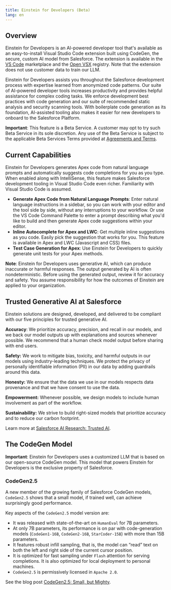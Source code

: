 ```yaml
---
title: Einstein for Developers (Beta)
lang: en
---
```


## Overview

Einstein for Developers is an AI-powered developer tool that's available as an easy-to-install Visual Studio Code extension built using CodeGen, the secure, custom AI model from Salesforce. The extension is available in the [VS Code](https://marketplace.visualstudio.com/vscode) marketplace and the [Open VSX](https://open-vsx.org/) registry. Note that the extension does not use customer data to train our LLM.

Einstein for Developers assists you throughout the Salesforce development process with expertise learned from anonymized code patterns. Our suite of AI-powered developer tools increases productivity and provides helpful assistance for complex coding tasks. We enforce development best practices with code generation and our suite of recommended static analysis and security scanning tools. With boilerplate code generation as its foundation, AI-assisted tooling also makes it easier for new developers to onboard to the Salesforce Platform.

**Important**: This feature is a Beta Service. A customer may opt to try such Beta Service in its sole discretion. Any use of the Beta Service is subject to the applicable Beta Services Terms provided at [Agreements and Terms](https://www.salesforce.com/company/legal/agreements/).

## Current Capabilities

Einstein for Developers generates Apex code from natural language prompts and automatically suggests code completions for you as you type. When enabled along with IntelliSense, this feature makes Salesforce development tooling in Visual Studio Code even richer. Familiarity with Visual Studio Code is assumed.

- **Generate Apex Code from Natural Language Prompts**: Enter natural language instructions in a sidebar, so you can work with your editor and the tool side by side, without any interruptions to your workflow. Or use the VS Code Command Palette to enter a prompt describing what you'd like to build and then generate Apex code suggestions within your editor.
- **Inline Autocomplete for Apex and LWC**: Get multiple inline suggestions as you code. Easily pick the suggestion that works for you. This feature is available in Apex and LWC (Javascript  and CSS) files.
- **Test Case Generation for Apex**: Use Einstein for Developers to quickly generate unit tests for your Apex methods.

**Note**: Einstein for Developers uses generative AI, which can produce inaccurate or harmful responses. The output generated by AI is often nondeterministic. Before using the generated output, review it for accuracy and safety. You assume responsibility for how the outcomes of Einstein are applied to your organization.

## Trusted Generative AI at Salesforce

Einstein solutions are designed, developed, and delivered to be compliant with our five principles for trusted generative AI.

**Accuracy**: We prioritize accuracy, precision, and recall in our models, and we back our model outputs up with explanations and sources whenever possible. We recommend that a human check model output before sharing with end users.

**Safety:** We work to mitigate bias, toxicity, and harmful outputs in our models using industry-leading techniques. We protect the privacy of personally identifiable information (PII) in our data by adding guardrails around this data.

**Honesty:** We ensure that the data we use in our models respects data provenance and that we have consent to use the data.

**Empowerment:** Whenever possible, we design models to include human involvement as part of the workflow.

**Sustainability:** We strive to build right-sized models that prioritize accuracy and to reduce our carbon footprint.

Learn more at [Salesforce AI Research: Trusted AI](https://www.salesforceairesearch.com/trusted-ai).

## The CodeGen Model

**Important**: Einstein for Developers uses a customized LLM that is based on our open-source CodeGen model. This model that powers Einstein for Developers is the exclusive property of Salesforce.

### CodeGen2.5

A new member of the growing family of Salesforce CodeGen models, `CodeGen2.5` shows that a small model, if trained well, can achieve surprisingly good performance.

Key aspects of the `CodeGen2.5` model version are:

- It was released with state-of-the-art on `HumanEval` for 7B parameters.
- At only 7B parameters, its performance is on par with code-generation models (`CodeGen1-16B`, `CodeGen2-16B`, `StarCoder-15B`) with more than 15B parameters.
- It features robust infill sampling, that is, the model can “read” text on both the left and right side of the current cursor position.
- It is optimized for fast sampling under `Flash` attention for serving completions. It is also optimized for local deployment to personal machines.
- `CodeGen2.5` is permissively licensed in `Apache 2.0`.

See the blog post [CodeGen2.5: Small, but Mighty](https://blog.salesforceairesearch.com/codegen25/).
